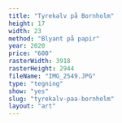 ```yaml
---
title: "Tyrekalv på Bornholm"
height: 17
width: 23
method: "Blyant på papir"
year: 2020
price: "600"
rasterWidth: 3918
rasterHeight: 2944
fileName: "IMG_2549.JPG"
type: "tegning"
show: "yes"
slug: "tyrekalv-paa-bornholm"
layout: "art"
---
```

